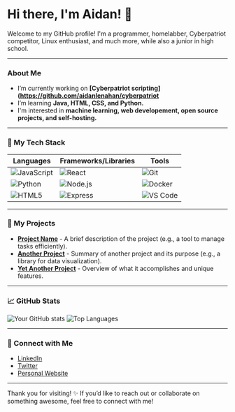# Hi there, I'm Aidan! 👋

Welcome to my GitHub profile! I'm a programmer, homelabber, Cyberpatriot competitor, Linux enthusiast, and much more, while also a junior in high school.  

---

### About Me

- I’m currently working on **[Cyberpatriot scripting](https://github.com/aidanlenahan/cyberpatriot**
- I’m learning **Java, HTML, CSS, and Python.**
- I'm interested in **machine learning, web developement, open source projects, and self-hosting.**

---

### 🚀 My Tech Stack

| Languages | Frameworks/Libraries | Tools |
|-----------|-----------------------|-------|
| ![JavaScript](https://img.shields.io/badge/JavaScript-FFCA28?style=flat&logo=javascript&logoColor=white) | ![React](https://img.shields.io/badge/React-61DAFB?style=flat&logo=react&logoColor=white) | ![Git](https://img.shields.io/badge/Git-F05032?style=flat&logo=git&logoColor=white) |
| ![Python](https://img.shields.io/badge/Python-3776AB?style=flat&logo=python&logoColor=white) | ![Node.js](https://img.shields.io/badge/Node.js-339933?style=flat&logo=nodedotjs&logoColor=white) | ![Docker](https://img.shields.io/badge/Docker-2496ED?style=flat&logo=docker&logoColor=white) |
| ![HTML5](https://img.shields.io/badge/HTML5-E34F26?style=flat&logo=html5&logoColor=white) | ![Express](https://img.shields.io/badge/Express-000000?style=flat&logo=express&logoColor=white) | ![VS Code](https://img.shields.io/badge/VS%20Code-007ACC?style=flat&logo=visual-studio-code&logoColor=white) |

---

### 📂 My Projects

- **[Project Name](#)** - A brief description of the project (e.g., a tool to manage tasks efficiently).
- **[Another Project](#)** - Summary of another project and its purpose (e.g., a library for data visualization).
- **[Yet Another Project](#)** - Overview of what it accomplishes and unique features.

---

### 📈 GitHub Stats

![Your GitHub stats](https://github-readme-stats.vercel.app/api?username=yourusername&show_icons=true&theme=radical)
![Top Languages](https://github-readme-stats.vercel.app/api/top-langs/?username=yourusername&layout=compact&theme=radical)

---

### 🤝 Connect with Me

- [LinkedIn](https://www.linkedin.com/in/yourusername/) 
- [Twitter](https://twitter.com/yourusername)  
- [Personal Website](https://yourwebsite.com) 

---

Thank you for visiting! ✨ If you’d like to reach out or collaborate on something awesome, feel free to connect with me!
